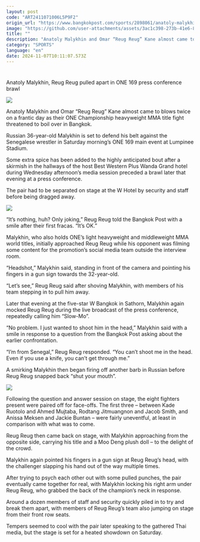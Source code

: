 ```yaml
---
layout: post
code: "ART2411071006L5P9F2"
origin_url: "https://www.bangkokpost.com/sports/2898061/anatoly-malykhin-reug-reug-pulled-apart-in-one-169-press-conference-brawl"
image: "https://github.com/user-attachments/assets/3ac1c398-273b-41e6-8365-c82082ad9b09"
title: ""
description: "Anatoly Malykhin and Omar “Reug Reug” Kane almost came to blows twice on a frantic day as their ONE Championship heavyweight MMA title fight threatened to boil over in Bangkok."
category: "SPORTS"
language: "en"
date: 2024-11-07T10:11:07.573Z
---
```


# 

Anatoly Malykhin, Reug Reug pulled apart in ONE 169 press conference brawl

![](https://github.com/user-attachments/assets/3dc2978e-e85d-4833-8877-41bd9c7de71b)

Anatoly Malykhin and Omar “Reug Reug” Kane almost came to blows twice on a frantic day as their ONE Championship heavyweight MMA title fight threatened to boil over in Bangkok.

Russian 36-year-old Malykhin is set to defend his belt against the Senegalese wrestler in Saturday morning’s ONE 169 main event at Lumpinee Stadium.

Some extra spice has been added to the highly anticipated bout after a skirmish in the hallways of the host Best Western Plus Wanda Grand hotel during Wednesday afternoon’s media session preceded a brawl later that evening at a press conference.

The pair had to be separated on stage at the W Hotel by security and staff before being dragged away.

![](https://github.com/user-attachments/assets/601d8f0d-8a4a-45c7-935b-4097f4882bc5)

“It’s nothing, huh? Only joking,” Reug Reug told the Bangkok Post with a smile after their first fracas. “It’s OK.”

Malykhin, who also holds ONE’s light heavyweight and middleweight MMA world titles, initially approached Reug Reug while his opponent was filming some content for the promotion’s social media team outside the interview room.

“Headshot,” Malykhin said, standing in front of the camera and pointing his fingers in a gun sign towards the 32-year-old.

“Let’s see,” Reug Reug said after shoving Malykhin, with members of his team stepping in to pull him away.

Later that evening at the five-star W Bangkok in Sathorn, Malykhin again mocked Reug Reug during the live broadcast of the press conference, repeatedly calling him “Slow-Mo”.

“No problem. I just wanted to shoot him in the head,” Malykhin said with a smile in response to a question from the Bangkok Post asking about the earlier confrontation.

“I’m from Senegal,” Reug Reug responded. “You can’t shoot me in the head. Even if you use a knife, you can’t get through me.”

A smirking Malykhin then began firing off another barb in Russian before Reug Reug snapped back “shut your mouth”.

![](https://github.com/user-attachments/assets/218802a0-4d1d-41db-a425-d793312b91a1)

Following the question and answer session on stage, the eight fighters present were paired off for face-offs. The first three – between Kade Ruotolo and Ahmed Mujtaba, Rodtang Jitmuangnon and Jacob Smith, and Anissa Meksen and Jackie Buntan – were fairly uneventful, at least in comparison with what was to come.

Reug Reug then came back on stage, with Malykhin approaching from the opposite side, carrying his title and a Moo Deng plush doll – to the delight of the crowd.

Malykhin again pointed his fingers in a gun sign at Reug Reug’s head, with the challenger slapping his hand out of the way multiple times.

After trying to psych each other out with some pulled punches, the pair eventually came together for real, with Malykhin locking his right arm under Reug Reug, who grabbed the back of the champion’s neck in response.

Around a dozen members of staff and security quickly piled in to try and break them apart, with members of Reug Reug’s team also jumping on stage from their front row seats.

Tempers seemed to cool with the pair later speaking to the gathered Thai media, but the stage is set for a heated showdown on Saturday.